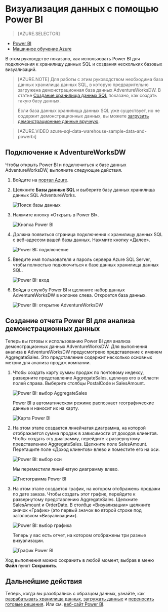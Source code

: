 <properties
   pageTitle="Визуализация данных хранилища данных SQL с помощью Power BI | Microsoft Azure"
   description="Визуализация данных хранилища данных SQL с помощью Power BI"
   services="sql-data-warehouse"
   documentationCenter="NA"
   authors="lodipalm"
   manager="barbkess"
   editor="" />

<tags
   ms.service="sql-data-warehouse"
   ms.devlang="NA"
   ms.topic="get-started-article"
   ms.tgt_pltfrm="NA"
   ms.workload="data-services"
   ms.date="05/18/2016"
   ms.author="lodipalm;barbkess;sonyama" />

# Визуализация данных с помощью Power BI

> [AZURE.SELECTOR]
- [Power BI][]
- [Машинное обучение Azure][]

В этом руководстве показано, как использовать Power BI для подключения к хранилищу данных SQL и создания нескольких базовых визуализаций.

> [AZURE.NOTE] Для работы с этим руководством необходима база данных хранилища данных SQL, в которую предварительно загружена демонстрационная база данных AdventureWorksDW. В статье [Создание хранилища данных SQL](sql-data-warehouse-get-started-provision.md) показано, как создать такую базу данных.
>
> Если база данных хранилища данных SQL уже существует, но не содержит демонстрационных данных, вы можете [загрузить демонстрационные данные вручную][].

> [AZURE.VIDEO azure-sql-data-warehouse-sample-data-and-powerbi]

## Подключение к AdventureWorksDW

Чтобы открыть Power BI и подключиться к базе данных AdventureWorksDW, выполните следующие действия.

1. Войдите на [портал Azure][].
2. Щелкните **Базы данных SQL** и выберите базу данных хранилища данных SQL AdventureWorks.

    ![Поиск базы данных][1]

3. Нажмите кнопку «Открыть в Power BI».

    ![Кнопка Power BI][2]

4. Должна появиться страница подключения к хранилищу данных SQL с веб-адресом вашей базы данных. Нажмите кнопку «Далее».

    ![Power BI: подключение][3]

6. Введите имя пользователя и пароль сервера Azure SQL Server, чтобы полностью подключиться к базе данных хранилища данных SQL.

    ![Power BI: вход][4]

1. Войдя в службу Power BI и щелкните набор данных AdventureWorksDW в колонке слева. Откроется база данных.

    ![Power BI: открытие AdventureWorksDW][5]



## Создание отчета Power BI для анализа демонстрационных данных

Теперь вы готовы к использованию Power BI для анализа демонстрационных данных AdventureWorksDW. Для выполнения анализа в AdventureWorksDW предусмотрено представление с именем AggregateSales. Это представление содержит несколько основных метрик для анализа продаж компании.

1. Чтобы создать карту суммы продаж по почтовому индексу, разверните представление AggregateSales, щелкнув его в области полей справа. Выберите столбцы PostalCode и SalesAmount.

    ![Power BI: выбор AggregateSales][6]

    Power BI в автоматическом режиме распознает географические данные и наносит их на карту.

    ![Карта Power BI][7]

2. На этом этапе создается линейчатая диаграмма, на которой отображается сумма продаж в зависимости от доходов клиентов. Чтобы создать эту диаграмму, перейдите к развернутому представлению AggregateSales. Щелкните поле SalesAmount. Перетащите поле «Доход клиентов» влево и поместите его на оси.

    ![Power BI: выбор оси][8]

    Мы переместили линейчатую диаграмму влево.

    ![Гистограмма Power BI][9]

3. На этом этапе создается график, на котором отображены продажи по дате заказа. Чтобы создать этот график, перейдите к развернутому представлению AggregateSales. Щелкните SalesAmount и OrderDate. В столбце «Визуализации» щелкните значок «График» (это первый значок во второй строке под заголовком «Визуализации»).

	![Power BI: выбор графика][10]

    Теперь у вас есть отчет, на котором отображены три разные визуализации.

    ![График Power BI][11]

Ход выполнения можно сохранить в любой момент, выбрав в меню **Файл** пункт **Сохранить**.

## Дальнейшие действия
Теперь, когда вы разобрались с образцом данных, узнайте, как [разрабатывать хранилища данных][], [загружать данные][] и [переносить готовые решения][]. Или см. [веб-сайт Power BI][].

<!--Image references-->
[1]: ./media/sql-data-warehouse-get-started-visualize-with-power-bi/pbi-find-database.png
[2]: ./media/sql-data-warehouse-get-started-visualize-with-power-bi/pbi-button.png
[3]: ./media/sql-data-warehouse-get-started-visualize-with-power-bi/pbi-connect-to-azure.png
[4]: ./media/sql-data-warehouse-get-started-visualize-with-power-bi/pbi-sign-in.png
[5]: ./media/sql-data-warehouse-get-started-visualize-with-power-bi/pbi-open-adventureworks.png
[6]: ./media/sql-data-warehouse-get-started-visualize-with-power-bi/pbi-aggregatesales.png
[7]: ./media/sql-data-warehouse-get-started-visualize-with-power-bi/pbi-map.png
[8]: ./media/sql-data-warehouse-get-started-visualize-with-power-bi/pbi-chooseaxis.png
[9]: ./media/sql-data-warehouse-get-started-visualize-with-power-bi/pbi-bar.png
[10]: ./media/sql-data-warehouse-get-started-visualize-with-power-bi/pbi-prepare-line.png
[11]: ./media/sql-data-warehouse-get-started-visualize-with-power-bi/pbi-line.png
[12]: ./media/sql-data-warehouse-get-started-visualize-with-power-bi/pbi-save.png

<!--Article references-->
[переносить готовые решения]: ./sql-data-warehouse-overview-migrate.md
[разрабатывать хранилища данных]: ./sql-data-warehouse-overview-develop.md
[загружать данные]: ./sql-data-warehouse-overview-load.md
[загрузить демонстрационные данные вручную]: ./sql-data-warehouse-get-started-manually-load-samples.md
[connecting to SQL Data Warehouse]: ./sql-data-warehouse-integrate-power-bi.md
[Create a SQL Data Warehouse]: ./sql-data-warehouse-get-started-provision.md
[Power BI]: ./sql-data-warehouse-get-started-visualize-with-power-bi.md
[Машинное обучение Azure]: ./sql-data-warehouse-get-started-analyze-with-azure-machine-learning.md

<!--Other-->
[портал Azure]: https://portal.azure.com/
[веб-сайт Power BI]: http://www.powerbi.com/

<!---HONumber=AcomDC_0525_2016-->